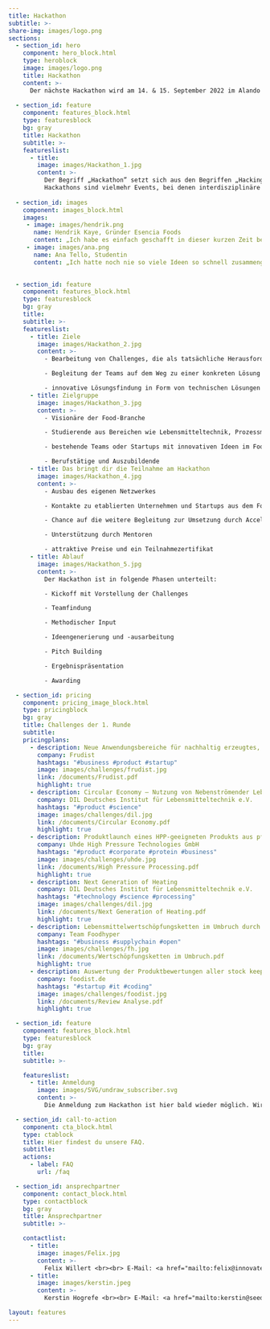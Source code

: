 ```yaml
---
title: Hackathon
subtitle: >-
share-img: images/logo.png
sections:
  - section_id: hero
    component: hero_block.html
    type: heroblock
    image: images/logo.png
    title: Hackathon
    content: >-
      Der nächste Hackathon wird am 14. & 15. September 2022 im Alando Palais stattfinden. Die Anmeldung ist bald hier möglich!
  
  - section_id: feature
    component: features_block.html
    type: featuresblock
    bg: gray
    title: Hackathon
    subtitle: >-
    featureslist:
      - title:
        image: images/Hackathon_1.jpg
        content: >-
          Der Begriff „Hackathon” setzt sich aus den Begriffen „Hacking” und „Marathon” zusammen. Die Verwendung des Begriffs „Hacking” ist dabei spielerisch gemeint und bezieht sich nicht auf kriminelle Cyberaktivitäten.
          Hackathons sind vielmehr Events, bei denen interdisziplinäre Teams in kurzer Zeit kollaborativ Lösungen für praxisrelevante Herausforderungen der Industrie und Wirtschaft erarbeiten. Beim FoodHyper-Hackathon handelt es sich um Herausforderungen, die speziell aus dem Lebensmittelbereich kommen.
  
  - section_id: images
    component: images_block.html
    images:
     - image: images/hendrik.png
       name: Hendrik Kaye, Gründer Esencia Foods
       content: „Ich habe es einfach geschafft in dieser kurzen Zeit bei dem Hackathon von Donnerstag auf Freitag die Arbeit mit einem Team von 5 Leuten zu schaffen, die ich sonst alleine gerade so in einer Woche schaffe!"
     - image: images/ana.png
       name: Ana Tello, Studentin
       content: „Ich hatte noch nie so viele Ideen so schnell zusammengebracht und am Ende so ein tolles Ergebnis bekommen. Ich denke, man sollte auf jeden Fall mitmachen, um einfach die Erfahrung zu sammeln. Ich finde, die Erfahrung ist das wichtigste im Berufsleben von jungen Menschen.“
  

  - section_id: feature
    component: features_block.html
    type: featuresblock
    bg: gray
    title:
    subtitle: >-
    featureslist:
      - title: Ziele
        image: images/Hackathon_2.jpg
        content: >-
          - Bearbeitung von Challenges, die als tatsächliche Herausforderung in der Arbeit des Unternehmens oder der Institution aufgekommen sind

          - Begleitung der Teams auf dem Weg zu einer konkreten Lösung

          - innovative Lösungsfindung in Form von technischen Lösungen oder neuen Geschäftsmodellen
      - title: Zielgruppe
        image: images/Hackathon_3.jpg
        content: >-
          - Visionäre der Food-Branche

          - Studierende aus Bereichen wie Lebensmitteltechnik, Prozessmanagement, Informatik, BWL uvm.

          - bestehende Teams oder Startups mit innovativen Ideen im Food(Tech)-Bereich mit eigener Challenge

          - Berufstätige und Auszubildende
      - title: Das bringt dir die Teilnahme am Hackathon
        image: images/Hackathon_4.jpg
        content: >-
          - Ausbau des eigenen Netzwerkes

          - Kontakte zu etablierten Unternehmen und Startups aus dem Food-Bereich

          - Chance auf die weitere Begleitung zur Umsetzung durch Acceleration-Programme

          - Unterstützung durch Mentoren

          - attraktive Preise und ein Teilnahmezertifikat
      - title: Ablauf
        image: images/Hackathon_5.jpg
        content: >-
          Der Hackathon ist in folgende Phasen unterteilt:

          - Kickoff mit Vorstellung der Challenges

          - Teamfindung

          - Methodischer Input

          - Ideengenerierung und -ausarbeitung 

          - Pitch Building

          - Ergebnispräsentation

          - Awarding

  - section_id: pricing
    component: pricing_image_block.html
    type: pricingblock
    bg: gray
    title: Challenges der 1. Runde
    subtitle:
    pricingplans:
      - description: Neue Anwendungsbereiche für nachhaltig erzeugtes, getrocknetes Obst und Gemüse
        company: Frudist
        hashtags: "#business #product #startup"
        image: images/challenges/frudist.jpg
        link: /documents/Frudist.pdf
        highlight: true
      - description: Circular Economy – Nutzung von Nebenströmender Lebensmittelwertschöpfungskette
        company: DIL Deutsches Institut für Lebensmitteltechnik e.V.
        hashtags: "#product #science"
        image: images/challenges/dil.jpg
        link: /documents/Circular Economy.pdf
        highlight: true
      - description: Produktlaunch eines HPP-geeigneten Produkts aus pflanzlichen Proteinen
        company: Uhde High Pressure Technologies GmbH
        hashtags: "#product #corporate #protein #business"
        image: images/challenges/uhde.jpg
        link: /documents/High Pressure Processing.pdf
        highlight: true
      - description: Next Generation of Heating
        company: DIL Deutsches Institut für Lebensmitteltechnik e.V.
        hashtags: "#technology #science #processing"
        image: images/challenges/dil.jpg
        link: /documents/Next Generation of Heating.pdf
        highlight: true
      - description: Lebensmittelwertschöpfungsketten im Umbruch durch Corona und Krieg
        company: Team Foodhyper
        hashtags: "#business #supplychain #open"
        image: images/challenges/fh.jpg
        link: /documents/Wertschöpfungsketten im Umbruch.pdf
        highlight: true
      - description: Auswertung der Produktbewertungen aller stock keeping units als Datenbasis für die Produktentwicklung.
        company: foodist.de
        hashtags: "#startup #it #coding"
        image: images/challenges/foodist.jpg
        link: /documents/Review Analyse.pdf
        highlight: true

  - section_id: feature
    component: features_block.html
    type: featuresblock
    bg: gray
    title:
    subtitle: >-

    featureslist:
      - title: Anmeldung
        image: images/SVG/undraw_subscriber.svg
        content: >-
          Die Anmeldung zum Hackathon ist hier bald wieder möglich. Wir freuen uns über deine Teilnahme!

  - section_id: call-to-action
    component: cta_block.html
    type: ctablock
    title: Hier findest du unsere FAQ.
    subtitle:
    actions:
      - label: FAQ
        url: /faq

  - section_id: ansprechpartner
    component: contact_block.html
    type: contactblock
    bg: gray
    title: Ansprechpartner
    subtitle: >-

    contactlist:
      - title:
        image: images/Felix.jpg
        content: >-
          Felix Willert <br><br> E-Mail: <a href="mailto:felix@innovate-os.de">felix@innovate-os.de </a><br><br> Tel.: 0541 50798526
      - title:
        image: images/kerstin.jpeg
        content: >-
          Kerstin Hogrefe <br><br> E-Mail: <a href="mailto:kerstin@seedhouse.de ">kerstin@seedhouse.de  </a> <br><br> Tel.: 0151 67965973

layout: features
---
```


